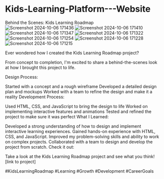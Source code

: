 # Kids-Learning-Platform---Website
Behind the Scenes: Kids Learning Roadmap
![Screenshot 2024-10-06 171436](https://github.com/user-attachments/assets/f4d92a79-e1ce-4a5a-a4d7-cfd0919dbbe7)
![Screenshot 2024-10-06 171410](https://github.com/user-attachments/assets/ef2639af-d131-4e22-8e75-0479bdd00cbd)
![Screenshot 2024-10-06 171347](https://github.com/user-attachments/assets/6c3775de-9551-4e8c-aa9b-9da367953f47)
![Screenshot 2024-10-06 171322](https://github.com/user-attachments/assets/2df3f0ac-2050-4027-8e03-1b2e62fcd052)
![Screenshot 2024-10-06 171254](https://github.com/user-attachments/assets/5d17f4fb-fddd-4994-a436-8c001fe173c5)
![Screenshot 2024-10-06 171228](https://github.com/user-attachments/assets/f48b327d-8752-4d1b-a54a-79e701b44191)
![Screenshot 2024-10-06 171215](https://github.com/user-attachments/assets/77e355b9-9d0b-4705-8ed1-b7253c39d8cd)


Ever wondered how I created the Kids Learning Roadmap project?

From concept to completion, I'm excited to share a behind-the-scenes look at how I brought this project to life.

Design Process:

Started with a concept and a rough wireframe
Developed a detailed design plan and mockups
Worked with a team to refine the design and make it a reality
Development Process:

Used HTML, CSS, and JavaScript to bring the design to life
Worked on implementing interactive features and animations
Tested and refined the project to make sure it was perfect
What I Learned:

Developed a strong understanding of how to design and implement interactive learning experiences.
Gained hands-on experience with HTML, CSS, and JavaScript.
Improved my problem-solving skills and ability to work on complex projects.
Collaborated with a team to design and develop the project from scratch.
Check it out:

Take a look at the Kids Learning Roadmap project and see what you think! [link to project]

#KidsLearningRoadmap #Learning #Growth #Development #CareerGoals

